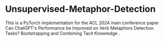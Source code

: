 # Unsupervised-Metaphor-Detection
This is a PyTorch implementation for the ACL 2024 main conference paper Can ChatGPT's Performance be Improved on Verb Metaphors Detection Tasks? Bootstrapping and Combining Tacit Knowledge .
